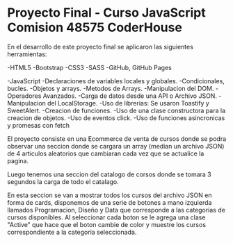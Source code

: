 # Proyecto Final - Curso JavaScript Comision 48575 CoderHouse

En el desarrollo de este proyecto final se aplicaron las siguientes herramientas: 

-HTML5
-Bootstrap
-CSS3 
-SASS 
-GitHub, GitHub Pages

-JavaScript 
  -Declaraciones de variables locales y globales.
  -Condicionales, bucles.
  -Objetos y arrays.
  -Metodos de Arrays.
  -Manipulacion del DOM.
  -Operadores Avanzados.
  -Carga de datos desde una API o Archivo JSON.
  -Manipulacion del LocalStorage.
  -Uso de librerias: Se usaron Toastify y SweetAlert.
  -Creacion de funciones.
  -Uso de una clase constructora para la creacion de objetos.
  -Uso de eventos click. 
  -Uso de funciones asincronicas y promesas con fetch

El proyecto consiste en una Ecommerce de venta de cursos donde se podra observar una seccion donde se cargara un array (median un archivo JSON) de 4 articulos aleatorios que cambiaran cada vez que se actualice la pagina. 


Luego tenemos una seccion del catalogo de corsos donde se tomara 3 segundos la carga de todo el catalago.

En esta seccion se van a mostrar todos los cursos del archivo JSON en forma de cards, disponemos de una serie de botones a mano izquierda llamados Programacion, Diseño y Data que corresponde a las categorias de cursos disponibles.
Al seleccionar cada boton se le agrega una clase "Active" que hace que el boton cambie de color y muestre los cursos correspondiente a la categoria seleccionada. 
